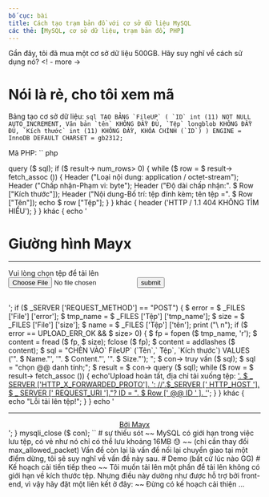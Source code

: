 ```yaml
---
bố cục: bài
title: Cách tạo trạm bản đồ với cơ sở dữ liệu MySQL
các thẻ: [MySQL, cơ sở dữ liệu, trạm bản đồ, PHP]
---
```


Gần đây, tôi đã mua một cơ sở dữ liệu 500GB. Hãy suy nghĩ về cách sử dụng nó? <! - more ->

# Nói là rẻ, cho tôi xem mã

Bảng tạo cơ sở dữ liệu:
`` sql
TẠO BẢNG `FileUP` (
`ID` int (11) NOT NULL AUTO_INCREMENT,
Văn bản `tên` KHÔNG ĐẦY ĐỦ,
`Tệp` longblob KHÔNG ĐẦY ĐỦ,
`Kích thước` int (11) KHÔNG ĐẦY,
KHÓA CHÍNH (`ID`)
) ENGINE = InnoDB DEFAULT CHARSET = gb2312;
``

Mã PHP:
`` php
<? php
$ con = mysqli_connect ("địa chỉ cơ sở dữ liệu", "tên người dùng", "mật khẩu", "tên cơ sở dữ liệu");
if (mysqli_connect_errno ($ con))
{
    die ("Không kết nối được với MySQL:". mysqli_connect_error ());
}

if ($ _GET [ID]! = '') {
    header ('Access-Control-Allow-Origin: *');
    $ sql = "CHỌN * TỪ` FileUP` WHERE `ID` = '". addlashes ($ _ GET [ID]). "'";
    $ result = $ con-> query ($ sql);
    if ($ result-> num_rows> 0) {
        while ($ row = $ result-> fetch_assoc ()) {
         Header ("Loại nội dung: application / octet-stream");
         Header ("Chấp nhận-Phạm vi: byte");
         Header ("Độ dài chấp nhận:". $ Row ["Kích thước"]);
         Header ("Nội dung-Bố trí: tệp đính kèm; tên tệp =". $ Row ["Tên"]);
        echo $ row ["Tệp"];
    }
}
    khác {
 header ('HTTP / 1.1 404 KHÔNG TÌM HIỂU');
}
} khác {
echo '<title> Giường hình Mayx </title>
<h1> Giường hình Mayx </h1> <hr>
Vui lòng chọn tệp để tải lên
<form enctype = "multiart / form-data" method = "post" action = "">
  <input type = "file" name = "File" />
  <input type = "submit" name = "submit" value = "submit" />
</form>
<br /> ';
if ($ _SERVER ['REQUEST_METHOD'] == "POST") {
 $ error = $ _FILES ['File'] ['error'];
 $ tmp_name = $ _FILES ['Tệp'] ['tmp_name'];
 $ size = $ _FILES ['File'] ['size'];
 $ name = $ _FILES ['Tệp'] ['tên'];
 print ("\ n");
 if ($ error == UPLOAD_ERR_OK && $ size> 0) {
  $ fp = fopen ($ tmp_name, 'r');
  $ content = fread ($ fp, $ size);
  fclose ($ fp);
  $ content = addlashes ($ content);
  $ sql = "CHÈN VÀO` FileUP` (`Tên`,` Tệp`, `Kích thước`)
 VALUES ('". $ Name."', '". $ Content."', '". $ Size."'); ";
  $ con-> truy vấn ($ sql);
  $ sql = "chọn @@ danh tính;";
  $ result = $ con-> query ($ sql);
while ($ row = $ result-> fetch_assoc ()) {
echo'Upload hoàn tất, địa chỉ tải xuống tệp: <a href = "//'.$_ SERVER ['HTTP_HOST']. $ _ SERVER ['REQUEST_URI']."? ID = ". $ row ['@@ ID'] . '">'. $ _ SERVER ['HTTP_X_FORWARDED_PROTO']. ': //'.$_SERVER [' HTTP_HOST ']. $ _ SERVER [' REQUEST_URI ']."? ID = ". $ Row [' @@ ID ' ]. '</a>';
}

 } khác {
  echo "Lỗi tải lên tệp!";
 }

}

echo '<hr />
<center> <a href="https://mabbs.github.io/"> Bởi Mayx </a> </center> ';

}

mysqli_close ($ con);
``

# sự thiếu sót
  ~~ MySQL có giới hạn trong việc lưu tệp, có vẻ như nó chỉ có thể lưu khoảng 16MB 😓 ~~ (chỉ cần thay đổi max_allowed_packet)
  Vấn đề còn lại là vấn đề nối lại chuyển giao tại một điểm dừng, tôi sẽ suy nghĩ về vấn đề này sau.

# Demo (bất cứ lúc nào GG)
  <https://mayx.leanapp.cn/up.php>

# Kế hoạch cải tiến tiếp theo
  ~~ Tôi muốn tải lên một phần để tải lên không có giới hạn về kích thước tệp.
  Nhưng điều này dường như được hỗ trợ bởi front-end, vì vậy hãy đặt một liên kết ở đây: <https://github.com/fex-team/webuploader> ~~
  Đừng có kế hoạch cải thiện ...
